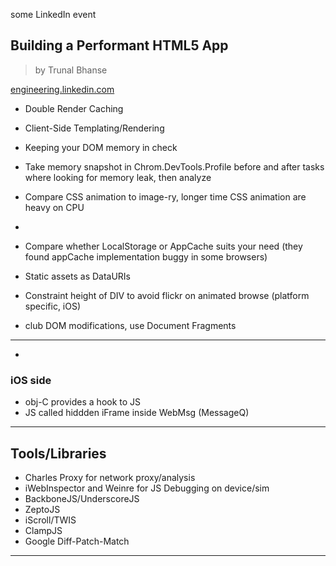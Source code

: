 some LinkedIn event
## Building a Performant HTML5 App
> by Trunal Bhanse

[engineering.linkedin.com](http://engineering.linkedin.com)

* Double Render Caching

* Client-Side Templating/Rendering

* Keeping your DOM memory in check

* Take memory snapshot in Chrom.DevTools.Profile before and after tasks where looking for memory leak, then analyze

* Compare CSS animation to image-ry, longer time CSS animation are heavy on CPU
*
* Compare whether LocalStorage or AppCache suits your need (they found appCache implementation buggy in some browsers)

* Static assets as DataURIs

* Constraint height of DIV to avoid flickr on animated browse (platform specific, iOS)

* club DOM modifications, use Document Fragments

---
*
### iOS side

* obj-C provides a hook to JS
* JS called hiddden iFrame inside WebMsg (MessageQ)
 
---

## Tools/Libraries

* Charles Proxy for network proxy/analysis
* iWebInspector and Weinre for JS Debugging on device/sim
* BackboneJS/UnderscoreJS
* ZeptoJS
* iScroll/TWIS
* ClampJS
* Google Diff-Patch-Match

---

